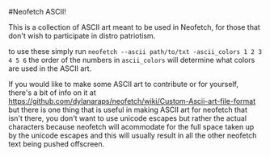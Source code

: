 #Neofetch ASCII!

This is a collection of ASCII art meant to be used in Neofetch, for those that don't wish to participate in distro patriotism.

to use these simply run `neofetch --ascii path/to/txt -ascii_colors 1 2 3 4 5 6`
the order of the numbers in `ascii_colors` will determine what colors are used in the ASCII art. 

If you would like to make some ASCII art to contribute or for yourself, there's a bit of info on it at https://github.com/dylanaraps/neofetch/wiki/Custom-Ascii-art-file-format but there is one thing that is useful in making ASCII art for neofetch that isn't there, you don't want to use unicode escapes but rather the actual characters because neofetch will acommodate for the full space taken up by the unicode escapes and this will usually result in all the other neofetch text being pushed offscreen.
